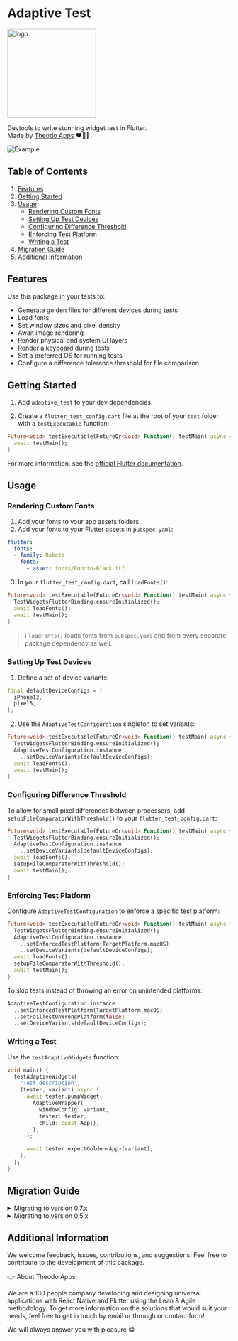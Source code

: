 # Adaptive Test

<p>
  <a href="https://apps.theodo.com">
  <img  alt="logo" src="https://raw.githubusercontent.com/bamlab/theodo_analysis/main/doc/theodo_apps_white.png" width="200"/>
  </a>
  </br>
  <p>Devtools to write stunning widget test in Flutter.</br> Made by <a href="https://apps.theodo.com">Theodo Apps</a> ❤️💙💛.</p>
</p>

![Example](https://raw.githubusercontent.com/bamlab/adaptive_test/main/doc/example.png)

## Table of Contents
1. [Features](#features)
2. [Getting Started](#getting-started)
3. [Usage](#usage)
   - [Rendering Custom Fonts](#rendering-custom-fonts)
   - [Setting Up Test Devices](#setting-up-test-devices)
   - [Configuring Difference Threshold](#configuring-difference-threshold)
   - [Enforcing Test Platform](#enforcing-test-platform)
   - [Writing a Test](#writing-a-test)
4. [Migration Guide](#migration-guide)
5. [Additional Information](#additional-information)

## Features

Use this package in your tests to:
- Generate golden files for different devices during tests
- Load fonts
- Set window sizes and pixel density
- Await image rendering
- Render physical and system UI layers
- Render a keyboard during tests
- Set a preferred OS for running tests
- Configure a difference tolerance threshold for file comparison

## Getting Started

1. Add `adaptive_test` to your dev dependencies.

2. Create a `flutter_test_config.dart` file at the root of your `test` folder with a `testExecutable` function:

```dart
Future<void> testExecutable(FutureOr<void> Function() testMain) async {
  await testMain();
}
```

For more information, see the [official Flutter documentation](https://api.flutter.dev/flutter/flutter_test/flutter_test-library.html).

## Usage

### Rendering Custom Fonts

1. Add your fonts to your app assets folders.
2. Add your fonts to your Flutter assets in `pubspec.yaml`:

```yaml
flutter:
  fonts:
  - family: Roboto
    fonts:
      - asset: fonts/Roboto-Black.ttf
```

3. In your `flutter_test_config.dart`, call `loadFonts()`:

```dart
Future<void> testExecutable(FutureOr<void> Function() testMain) async {
  TestWidgetsFlutterBinding.ensureInitialized();
  await loadFonts();
  await testMain();
}
```

> ℹ️ `loadFonts()` loads fonts from `pubspec.yaml` and from every separate package dependency as well.

### Setting Up Test Devices

1. Define a set of device variants:

```dart
final defaultDeviceConfigs = {
  iPhone13,
  pixel5,
};
```

2. Use the `AdaptiveTestConfiguration` singleton to set variants:

```dart
Future<void> testExecutable(FutureOr<void> Function() testMain) async {
  TestWidgetsFlutterBinding.ensureInitialized();
  AdaptiveTestConfiguration.instance
    ..setDeviceVariants(defaultDeviceConfigs);
  await loadFonts();
  await testMain();
}
```

### Configuring Difference Threshold

To allow for small pixel differences between processors, add `setupFileComparatorWithThreshold()` to your `flutter_test_config.dart`:

```dart
Future<void> testExecutable(FutureOr<void> Function() testMain) async {
  TestWidgetsFlutterBinding.ensureInitialized();
  AdaptiveTestConfiguration.instance
    ..setDeviceVariants(defaultDeviceConfigs);
  await loadFonts();
  setupFileComparatorWithThreshold();
  await testMain();
}
```

### Enforcing Test Platform

Configure `AdaptiveTestConfiguration` to enforce a specific test platform:

```dart
Future<void> testExecutable(FutureOr<void> Function() testMain) async {
  TestWidgetsFlutterBinding.ensureInitialized();
  AdaptiveTestConfiguration.instance
    ..setEnforcedTestPlatform(TargetPlatform.macOS)
    ..setDeviceVariants(defaultDeviceConfigs);
  await loadFonts();
  setupFileComparatorWithThreshold();
  await testMain();
}
```

To skip tests instead of throwing an error on unintended platforms:

```dart
AdaptiveTestConfiguration.instance
  ..setEnforcedTestPlatform(TargetPlatform.macOS)
  ..setFailTestOnWrongPlatform(false)
  ..setDeviceVariants(defaultDeviceConfigs);
```

### Writing a Test

Use the `testAdaptiveWidgets` function:

```dart
void main() {
  testAdaptiveWidgets(
    'Test description',
    (tester, variant) async {
      await tester.pumpWidget(
        AdaptiveWrapper(
          windowConfig: variant,
          tester: tester,
          child: const App(),
        ),
      );

      await tester.expectGolden<App>(variant);
    },
  );
}
```

## Migration Guide

</details>
<details>
<summary>Migrating to version 0.7.x</summary>
Version 0.7.0 introduces several breaking changes and new features:

1. **Breaking Change**: `loadFonts()` no longer accepts a `packages` argument. `loadFontsFromPackage()` was removed.
   - Update your `flutter_test_config.dart`:
     ```dart
     // Old
     await loadFonts('my_package');
     // or
     await loadFontsFromPackage(
       package: Package(
         name: 'my_package',
         relativePath: '../package',
       ),
     );

     // New
     await loadFonts();
     ```
   - `loadFonts()` now supports custom icon fonts like material_symbols_icons.

2. **Breaking Change**: `WindowConfigData` now includes a `keyboardName` property.
   - Update your custom device configurations to include this new property.
</details>
<details>
<summary>Migrating to version 0.5.x</summary>

Version 0.5.0 introduces a new default file name for goldens that's compatible with Windows file systems. To rename your existing golden files, use the following script:

```bash
#!/bin/bash

rename_files_in_preview() {
    find . -type d -name "preview" | while read -r dir; do
        echo "Processing directory: $dir"
        find "$dir" -type f | while read -r file; do
            new_name=$(echo "$file" | sed 's/:/-/g')
            if [ "$file" != "$new_name" ]; then
                mv "$file" "$new_name"
                echo "Renamed $file to $new_name"
            fi
        done
    done
}

rename_files_in_preview
```

Save this script as a `.sh` file and run it from your project root directory.

</details>

## Additional Information

We welcome feedback, issues, contributions, and suggestions! Feel free to contribute to the development of this package.

👉 About Theodo Apps

We are a 130 people company developing and designing universal applications with React Native and Flutter using the Lean & Agile methodology. To get more information on the solutions that would suit your needs, feel free to get in touch by email or through or contact form!

We will always answer you with pleasure 😁


